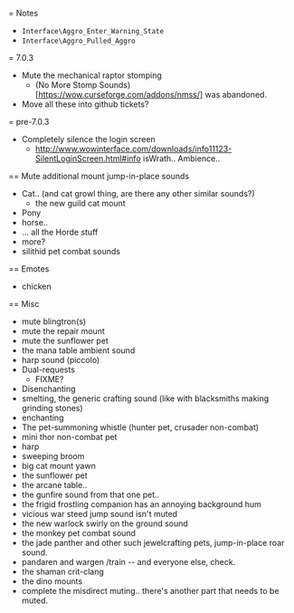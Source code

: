 = Notes

- `Interface\Aggro_Enter_Warning_State`
- `Interface\Aggro_Pulled_Aggro`

= 7.0.3

- Mute the mechanical raptor stomping
  - (No More Stomp Sounds)[https://wow.curseforge.com/addons/nmss/] was abandoned.
- Move all these into github tickets?

= pre-7.0.3

- Completely silence the login screen
  -  http://www.wowinterface.com/downloads/info11123-SilentLoginScreen.html#info isWrath..
      Ambience\..

== Mute additional mount jump-in-place sounds

- Cat.. (and cat growl thing, are there any other similar sounds?)
  - the new guild cat mount
- Pony
- horse..
- ... all the Horde stuff
- more?
- silithid pet combat sounds

== Emotes

- chicken

== Misc

- mute blingtron(s)
- mute the repair mount
- mute the sunflower pet
- the mana table ambient sound
- harp sound (piccolo)
- Dual-requests
  -  FIXME?
- Disenchanting
- smelting, the generic crafting sound (like with blacksmiths making grinding stones)
- enchanting
- The pet-summoning whistle (hunter pet, crusader non-combat)
- mini thor non-combat pet
- harp
- sweeping broom
- big cat mount yawn
- the sunflower pet
- the arcane table..
- the gunfire sound from that one pet..
- the frigid frostling companion has an annoying background hum
- vicious war steed jump sound isn't muted
- the new warlock swirly on the ground sound
- the monkey pet combat sound
- the jade panther and other such jewelcrafting pets, jump-in-place roar sound.
- pandaren and wargen /train  -- and everyone else, check.
- the shaman crit-clang
- the dino mounts
- complete the misdirect muting.. there's another part that needs to be muted.
